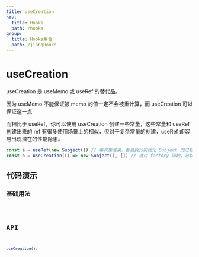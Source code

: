 ```yaml
---
title: useCreation
nav:
  title: Hooks
  path: /hooks
group:
  title: Hooks集合
  path: /jiangHooks
---
```


# useCreation

useCreation 是 useMemo 或 useRef 的替代品。

因为 useMemo 不能保证被 memo 的值一定不会被重计算，而 useCreation 可以保证这一点

而相比于 useRef，你可以使用 useCreation 创建一些常量，这些常量和 useRef 创建出来的 ref 有很多使用场景上的相似，但对于复杂常量的创建，useRef 却容易出现潜在的性能隐患。

```javascript
const a = useRef(new Subject()) // 每次重渲染，都会执行实例化 Subject 的过程，即便这个实例立刻就被扔掉了
const b = useCreation(() => new Subject(), []) // 通过 factory 函数，可以避免性能隐患
```

## 代码演示

### 基础用法

<code src="./demo/demo1.tsx" />

## API

```javascript
useCreation();
```
